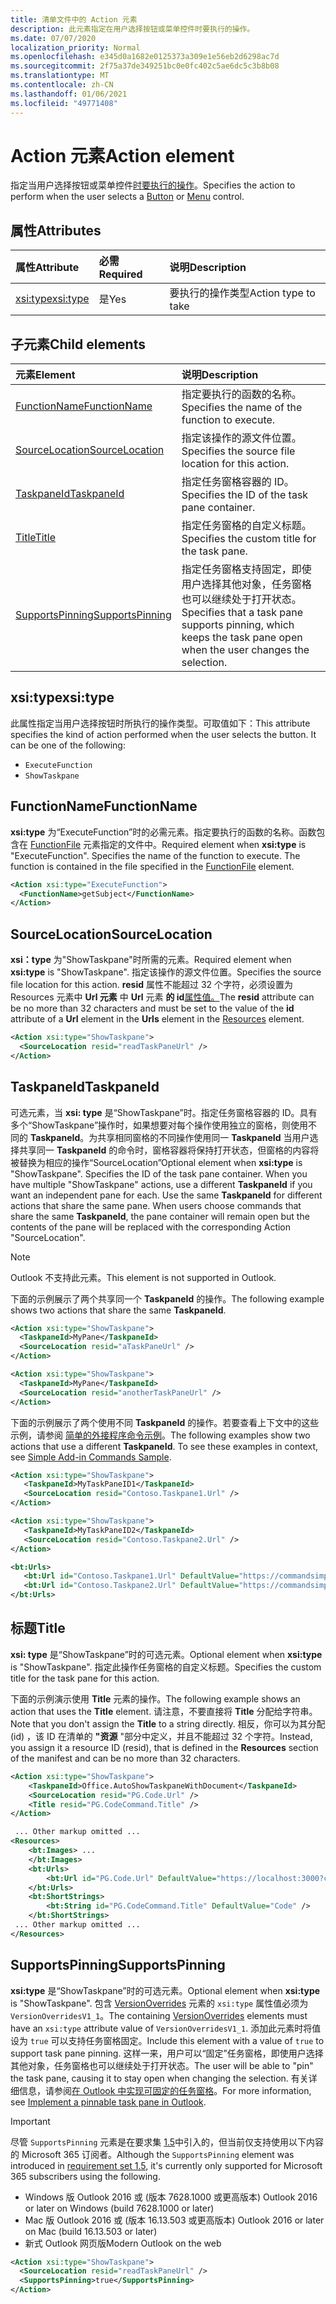 ```yaml
---
title: 清单文件中的 Action 元素
description: 此元素指定在用户选择按钮或菜单控件时要执行的操作。
ms.date: 07/07/2020
localization_priority: Normal
ms.openlocfilehash: e345d0a1682e0125373a309e1e56eb2d6298ac7d
ms.sourcegitcommit: 2f75a37de349251bc0e0fc402c5ae6dc5c3b8b08
ms.translationtype: MT
ms.contentlocale: zh-CN
ms.lasthandoff: 01/06/2021
ms.locfileid: "49771408"
---
```

# <a name="action-element"></a><span data-ttu-id="52f15-103">Action 元素</span><span class="sxs-lookup"><span data-stu-id="52f15-103">Action element</span></span>

<span data-ttu-id="52f15-104">指定当用户选择按钮或菜单控件[时](control.md#button-control)[要执行的操作](control.md#menu-dropdown-button-controls)。</span><span class="sxs-lookup"><span data-stu-id="52f15-104">Specifies the action to perform when the user selects a  [Button](control.md#button-control) or [Menu](control.md#menu-dropdown-button-controls) control.</span></span>

## <a name="attributes"></a><span data-ttu-id="52f15-105">属性</span><span class="sxs-lookup"><span data-stu-id="52f15-105">Attributes</span></span>

|  <span data-ttu-id="52f15-106">属性</span><span class="sxs-lookup"><span data-stu-id="52f15-106">Attribute</span></span>  |  <span data-ttu-id="52f15-107">必需</span><span class="sxs-lookup"><span data-stu-id="52f15-107">Required</span></span>  |  <span data-ttu-id="52f15-108">说明</span><span class="sxs-lookup"><span data-stu-id="52f15-108">Description</span></span>  |
|:-----|:-----|:-----|
|  [<span data-ttu-id="52f15-109">xsi:type</span><span class="sxs-lookup"><span data-stu-id="52f15-109">xsi:type</span></span>](#xsitype)  |  <span data-ttu-id="52f15-110">是</span><span class="sxs-lookup"><span data-stu-id="52f15-110">Yes</span></span>  | <span data-ttu-id="52f15-111">要执行的操作类型</span><span class="sxs-lookup"><span data-stu-id="52f15-111">Action type to take</span></span>|

## <a name="child-elements"></a><span data-ttu-id="52f15-112">子元素</span><span class="sxs-lookup"><span data-stu-id="52f15-112">Child elements</span></span>

|  <span data-ttu-id="52f15-113">元素</span><span class="sxs-lookup"><span data-stu-id="52f15-113">Element</span></span> |  <span data-ttu-id="52f15-114">说明</span><span class="sxs-lookup"><span data-stu-id="52f15-114">Description</span></span>  |
|:-----|:-----|
|  [<span data-ttu-id="52f15-115">FunctionName</span><span class="sxs-lookup"><span data-stu-id="52f15-115">FunctionName</span></span>](#functionname) |    <span data-ttu-id="52f15-116">指定要执行的函数的名称。</span><span class="sxs-lookup"><span data-stu-id="52f15-116">Specifies the name of the function to execute.</span></span> |
|  [<span data-ttu-id="52f15-117">SourceLocation</span><span class="sxs-lookup"><span data-stu-id="52f15-117">SourceLocation</span></span>](#sourcelocation) |    <span data-ttu-id="52f15-118">指定该操作的源文件位置。</span><span class="sxs-lookup"><span data-stu-id="52f15-118">Specifies the source file location for this action.</span></span> |
|  [<span data-ttu-id="52f15-119">TaskpaneId</span><span class="sxs-lookup"><span data-stu-id="52f15-119">TaskpaneId</span></span>](#taskpaneid) | <span data-ttu-id="52f15-120">指定任务窗格容器的 ID。</span><span class="sxs-lookup"><span data-stu-id="52f15-120">Specifies the ID of the task pane container.</span></span>|
|  [<span data-ttu-id="52f15-121">Title</span><span class="sxs-lookup"><span data-stu-id="52f15-121">Title</span></span>](#title) | <span data-ttu-id="52f15-122">指定任务窗格的自定义标题。</span><span class="sxs-lookup"><span data-stu-id="52f15-122">Specifies the custom title for the task pane.</span></span>|
|  [<span data-ttu-id="52f15-123">SupportsPinning</span><span class="sxs-lookup"><span data-stu-id="52f15-123">SupportsPinning</span></span>](#supportspinning) | <span data-ttu-id="52f15-124">指定任务窗格支持固定，即使用户选择其他对象，任务窗格也可以继续处于打开状态。</span><span class="sxs-lookup"><span data-stu-id="52f15-124">Specifies that a task pane supports pinning, which keeps the task pane open when the user changes the selection.</span></span>|
  

## <a name="xsitype"></a><span data-ttu-id="52f15-125">xsi:type</span><span class="sxs-lookup"><span data-stu-id="52f15-125">xsi:type</span></span>

<span data-ttu-id="52f15-p101">此属性指定当用户选择按钮时所执行的操作类型。可取值如下：</span><span class="sxs-lookup"><span data-stu-id="52f15-p101">This attribute specifies the kind of action performed when the user selects the button. It can be one of the following:</span></span>

- `ExecuteFunction`
- `ShowTaskpane`

## <a name="functionname"></a><span data-ttu-id="52f15-128">FunctionName</span><span class="sxs-lookup"><span data-stu-id="52f15-128">FunctionName</span></span>

<span data-ttu-id="52f15-p102">**xsi:type** 为“ExecuteFunction”时的必需元素。指定要执行的函数的名称。函数包含在 [FunctionFile](functionfile.md) 元素指定的文件中。</span><span class="sxs-lookup"><span data-stu-id="52f15-p102">Required element when **xsi:type** is "ExecuteFunction". Specifies the name of the function to execute. The function is contained in the file specified in the [FunctionFile](functionfile.md) element.</span></span>

```xml
<Action xsi:type="ExecuteFunction">
  <FunctionName>getSubject</FunctionName>
</Action>
```

## <a name="sourcelocation"></a><span data-ttu-id="52f15-132">SourceLocation</span><span class="sxs-lookup"><span data-stu-id="52f15-132">SourceLocation</span></span>

<span data-ttu-id="52f15-133">**xsi：type** 为"ShowTaskpane"时所需的元素。</span><span class="sxs-lookup"><span data-stu-id="52f15-133">Required element when **xsi:type** is "ShowTaskpane".</span></span> <span data-ttu-id="52f15-134">指定该操作的源文件位置。</span><span class="sxs-lookup"><span data-stu-id="52f15-134">Specifies the source file location for this action.</span></span> <span data-ttu-id="52f15-135">**resid** 属性不能超过 32 个字符，必须设置为 Resources 元素中 **Url 元素** 中 **Url** 元素 **的 id**[属性值。](resources.md)</span><span class="sxs-lookup"><span data-stu-id="52f15-135">The **resid** attribute can be no more than 32 characters and must be set to the value of the **id** attribute of a **Url** element in the **Urls** element in the [Resources](resources.md) element.</span></span>

```xml
<Action xsi:type="ShowTaskpane">
  <SourceLocation resid="readTaskPaneUrl" />
</Action>
```  

## <a name="taskpaneid"></a><span data-ttu-id="52f15-136">TaskpaneId</span><span class="sxs-lookup"><span data-stu-id="52f15-136">TaskpaneId</span></span>

<span data-ttu-id="52f15-p104">可选元素，当 **xsi: type** 是“ShowTaskpane”时。指定任务窗格容器的 ID。具有多个“ShowTaskpane”操作时，如果想要对每个操作使用独立的窗格，则使用不同的 **TaskpaneId**。为共享相同窗格的不同操作使用同一 **TaskpaneId** 当用户选择共享同一 **TaskpaneId** 的命令时，窗格容器将保持打开状态，但窗格的内容将被替换为相应的操作“SourceLocation”</span><span class="sxs-lookup"><span data-stu-id="52f15-p104">Optional element when  **xsi:type** is "ShowTaskpane". Specifies the ID of the task pane container. When you have multiple "ShowTaskpane" actions, use a different **TaskpaneId** if you want an independent pane for each. Use the same **TaskpaneId** for  different actions that share the same pane. When users choose commands that share the same **TaskpaneId**, the pane container will remain open but the contents of the pane will be replaced with the corresponding Action "SourceLocation".</span></span>

> [!NOTE]
> <span data-ttu-id="52f15-142">Outlook 不支持此元素。</span><span class="sxs-lookup"><span data-stu-id="52f15-142">This element is not supported in Outlook.</span></span>

<span data-ttu-id="52f15-143">下面的示例展示了两个共享同一个 **TaskpaneId** 的操作。</span><span class="sxs-lookup"><span data-stu-id="52f15-143">The following example shows two actions that share the same **TaskpaneId**.</span></span>

```xml
<Action xsi:type="ShowTaskpane">
  <TaskpaneId>MyPane</TaskpaneId>
  <SourceLocation resid="aTaskPaneUrl" />
</Action>

<Action xsi:type="ShowTaskpane">
  <TaskpaneId>MyPane</TaskpaneId>
  <SourceLocation resid="anotherTaskPaneUrl" />
</Action>
```  

<span data-ttu-id="52f15-p105">下面的示例展示了两个使用不同 **TaskpaneId** 的操作。若要查看上下文中的这些示例，请参阅 [简单的外接程序命令示例](https://github.com/OfficeDev/Office-Add-in-Commands-Samples/blob/master/Simple/Manifest/SimpleAddin.xml)。</span><span class="sxs-lookup"><span data-stu-id="52f15-p105">The following examples show two actions that use a different **TaskpaneId**. To see these examples in context, see [Simple Add-in Commands Sample](https://github.com/OfficeDev/Office-Add-in-Commands-Samples/blob/master/Simple/Manifest/SimpleAddin.xml).</span></span>

```xml
<Action xsi:type="ShowTaskpane">
   <TaskpaneId>MyTaskPaneID1</TaskpaneId>
   <SourceLocation resid="Contoso.Taskpane1.Url" />
</Action>

<Action xsi:type="ShowTaskpane">
   <TaskpaneId>MyTaskPaneID2</TaskpaneId>
   <SourceLocation resid="Contoso.Taskpane2.Url" />
</Action>
```  

```xml
<bt:Urls>
   <bt:Url id="Contoso.Taskpane1.Url" DefaultValue="https://commandsimple.azurewebsites.net/Taskpane.html" />
   <bt:Url id="Contoso.Taskpane2.Url" DefaultValue="https://commandsimple.azurewebsites.net/Taskpane2.html" />
</bt:Urls>
```  

## <a name="title"></a><span data-ttu-id="52f15-146">标题</span><span class="sxs-lookup"><span data-stu-id="52f15-146">Title</span></span>

<span data-ttu-id="52f15-147">**xsi: type** 是“ShowTaskpane”时的可选元素。</span><span class="sxs-lookup"><span data-stu-id="52f15-147">Optional element when  **xsi:type** is "ShowTaskpane".</span></span> <span data-ttu-id="52f15-148">指定此操作任务窗格的自定义标题。</span><span class="sxs-lookup"><span data-stu-id="52f15-148">Specifies the custom title for the task pane for this action.</span></span>

<span data-ttu-id="52f15-149">下面的示例演示使用 **Title** 元素的操作。</span><span class="sxs-lookup"><span data-stu-id="52f15-149">The following example shows an action that uses the **Title** element.</span></span> <span data-ttu-id="52f15-150">请注意，不要直接将 **Title** 分配给字符串。</span><span class="sxs-lookup"><span data-stu-id="52f15-150">Note that you don't assign the **Title** to a string directly.</span></span> <span data-ttu-id="52f15-151">相反，你可以为其分配 (id) ，该 ID 在清单的 **"资源** "部分中定义，并且不能超过 32 个字符。</span><span class="sxs-lookup"><span data-stu-id="52f15-151">Instead, you assign it a resource ID (resid), that is defined in the **Resources** section of the manifest and can be no more than 32 characters.</span></span>

```xml
<Action xsi:type="ShowTaskpane">
    <TaskpaneId>Office.AutoShowTaskpaneWithDocument</TaskpaneId>
    <SourceLocation resid="PG.Code.Url" />
    <Title resid="PG.CodeCommand.Title" />
</Action>

 ... Other markup omitted ...
<Resources>
    <bt:Images> ...
    </bt:Images>
    <bt:Urls>
        <bt:Url id="PG.Code.Url" DefaultValue="https://localhost:3000?commands=1" />
    </bt:Urls>
    <bt:ShortStrings>
        <bt:String id="PG.CodeCommand.Title" DefaultValue="Code" />
    </bt:ShortStrings>
 ... Other markup omitted ...
</Resources>
```

## <a name="supportspinning"></a><span data-ttu-id="52f15-152">SupportsPinning</span><span class="sxs-lookup"><span data-stu-id="52f15-152">SupportsPinning</span></span>

<span data-ttu-id="52f15-153">**xsi:type** 是“ShowTaskpane”时的可选元素。</span><span class="sxs-lookup"><span data-stu-id="52f15-153">Optional element when **xsi:type** is "ShowTaskpane".</span></span> <span data-ttu-id="52f15-154">包含 [VersionOverrides](versionoverrides.md) 元素的 `xsi:type` 属性值必须为 `VersionOverridesV1_1`。</span><span class="sxs-lookup"><span data-stu-id="52f15-154">The containing [VersionOverrides](versionoverrides.md) elements must have an `xsi:type` attribute value of `VersionOverridesV1_1`.</span></span> <span data-ttu-id="52f15-155">添加此元素时将值设为 `true` 可以支持任务窗格固定。</span><span class="sxs-lookup"><span data-stu-id="52f15-155">Include this element with a value of `true` to support task pane pinning.</span></span> <span data-ttu-id="52f15-156">这样一来，用户可以“固定”任务窗格，即使用户选择其他对象，任务窗格也可以继续处于打开状态。</span><span class="sxs-lookup"><span data-stu-id="52f15-156">The user will be able to "pin" the task pane, causing it to stay open when changing the selection.</span></span> <span data-ttu-id="52f15-157">有关详细信息，请参阅[在 Outlook 中实现可固定的任务窗格](../../outlook/pinnable-taskpane.md)。</span><span class="sxs-lookup"><span data-stu-id="52f15-157">For more information, see [Implement a pinnable task pane in Outlook](../../outlook/pinnable-taskpane.md).</span></span>

> [!IMPORTANT]
> <span data-ttu-id="52f15-158">尽管 `SupportsPinning` 元素是在要求集 [1.5](../objectmodel/requirement-set-1.5/outlook-requirement-set-1.5.md)中引入的，但当前仅支持使用以下内容的 Microsoft 365 订阅者。</span><span class="sxs-lookup"><span data-stu-id="52f15-158">Although the `SupportsPinning` element was introduced in [requirement set 1.5](../objectmodel/requirement-set-1.5/outlook-requirement-set-1.5.md), it's currently only supported for Microsoft 365 subscribers using the following.</span></span>
> - <span data-ttu-id="52f15-159">Windows 版 Outlook 2016 或 (版本 7628.1000 或更高版本) </span><span class="sxs-lookup"><span data-stu-id="52f15-159">Outlook 2016 or later on Windows (build 7628.1000 or later)</span></span>
> - <span data-ttu-id="52f15-160">Mac 版 Outlook 2016 或 (版本 16.13.503 或更高版本) </span><span class="sxs-lookup"><span data-stu-id="52f15-160">Outlook 2016 or later on Mac (build 16.13.503 or later)</span></span>
> - <span data-ttu-id="52f15-161">新式 Outlook 网页版</span><span class="sxs-lookup"><span data-stu-id="52f15-161">Modern Outlook on the web</span></span>

```xml
<Action xsi:type="ShowTaskpane">
  <SourceLocation resid="readTaskPaneUrl" />
  <SupportsPinning>true</SupportsPinning>
</Action>
```
